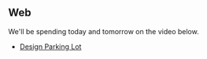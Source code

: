 ## Web

We'll be spending today and tomorrow on the video below.

* [Design Parking Lot](https://www.youtube.com/watch?v=DSGsa0pu8-k)